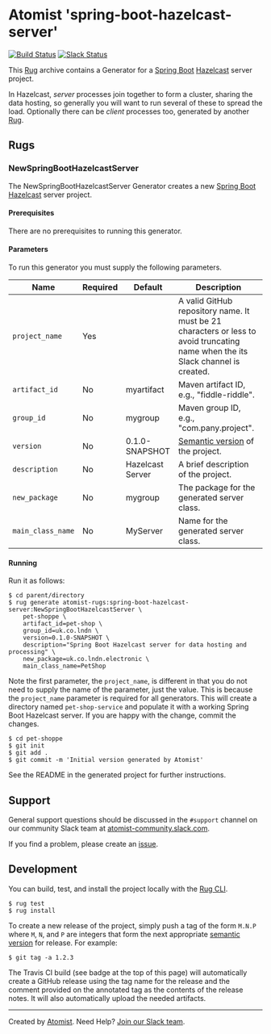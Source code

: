 # Atomist 'spring-boot-hazelcast-server'

[![Build Status](https://travis-ci.org/atomist-rugs/spring-boot-hazelcast-server.svg?branch=master)](https://travis-ci.org/atomist-rugs/spring-boot-hazelcast-server)
[![Slack Status](https://join.atomist.com/badge.svg)](https://join.atomist.com)

This [Rug][rug] archive contains a Generator for a [Spring Boot][boot]
[Hazelcast][hazelcast] server project.

In Hazelcast, *server* processes join together to form a cluster, sharing the data hosting, so
generally you will want to run several of these to spread the load.
Optionally there can be *client* processes too, generated by another [Rug][rug].

[rug]: http://docs.atomist.com/
[boot]: https://projects.spring.io/spring-boot/
[hazelcast]: https://hazelcast.org/

## Rugs

### NewSpringBootHazelcastServer

The NewSpringBootHazelcastServer Generator creates a new [Spring
Boot][boot] [Hazelcast][hazelcast] server project.

[boot]: https://projects.spring.io/spring-boot/
[hazelcast]: https://hazelcast.org/

#### Prerequisites

There are no prerequisites to running this generator.

#### Parameters

To run this generator you must supply the following parameters.

Name | Required | Default | Description
-----|----------|---------|------------
`project_name` | Yes | |  A valid GitHub repository name.  It must be 21 characters or less to avoid truncating name when the its Slack channel is created.
`artifact_id` | No | myartifact | Maven artifact ID, e.g., "fiddle-riddle".
`group_id` | No | mygroup |  Maven group ID, e.g., "com.pany.project".
`version` | No | 0.1.0-SNAPSHOT | [Semantic version][semver] of the project.
`description` | No | Hazelcast Server | A brief description of the project.
`new_package` | No | mygroup | The package for the generated server class.
`main_class_name` | No | MyServer | Name for the generated server class.

[semver]: http://semver.org

#### Running

Run it as follows:

```
$ cd parent/directory
$ rug generate atomist-rugs:spring-boot-hazelcast-server:NewSpringBootHazelcastServer \
    pet-shoppe \
    artifact_id=pet-shop \
    group_id=uk.co.lndn \
    version=0.1.0-SNAPSHOT \
    description="Spring Boot Hazelcast server for data hosting and processing" \
    new_package=uk.co.lndn.electronic \
    main_class_name=PetShop
```

Note the first parameter, the `project_name`, is different in that you
do not need to supply the name of the parameter, just the value.  This
is because the `project_name` parameter is required for all
generators.  This will create a directory named `pet-shop-service` and
populate it with a working Spring Boot Hazelcast server.  If you are happy
with the change, commit the changes.

```
$ cd pet-shoppe
$ git init
$ git add .
$ git commit -m 'Initial version generated by Atomist'
```

See the README in the generated project for further instructions.

## Support

General support questions should be discussed in the `#support`
channel on our community Slack team
at [atomist-community.slack.com][slack].

If you find a problem, please create an [issue][].

[issue]: https://github.com/neilstevenson/spring-boot-hazelcast-server/issues

## Development

You can build, test, and install the project locally with
the [Rug CLI][cli].

[cli]: https://github.com/atomist/rug-cli

```
$ rug test
$ rug install
```

To create a new release of the project, simply push a tag of the form
`M.N.P` where `M`, `N`, and `P` are integers that form the next
appropriate [semantic version][semver] for release.  For example:

[semver]: http://semver.org

```
$ git tag -a 1.2.3
```

The Travis CI build (see badge at the top of this page) will
automatically create a GitHub release using the tag name for the
release and the comment provided on the annotated tag as the contents
of the release notes.  It will also automatically upload the needed
artifacts.

---
Created by [Atomist][atomist].
Need Help?  [Join our Slack team][slack].

[atomist]: https://www.atomist.com/
[slack]: https://join.atomist.com/

